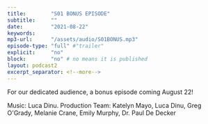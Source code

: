 ```yaml
---
title:        "S01 BONUS EPISODE"
subtitle:     ""
date:         "2021-08-22"
keywords:
mp3-url:      "/assets/audio/S01BONUS.mp3"
episode-type: "full" #"trailer"
explicit:     "no"
block:        "no" # no means it is published
layout: podcast2
excerpt_separator: <!--more-->
---
```

For our dedicated audience, a bonus episode coming August 22!

<!--more-->
Music: Luca Dinu. Production Team: Katelyn Mayo, Luca Dinu, Greg O'Grady, Melanie Crane, Emily Murphy, Dr. Paul De Decker
